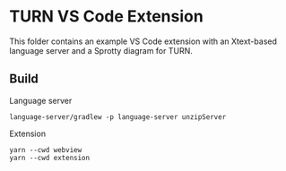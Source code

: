 # TURN VS Code Extension

This folder contains an example VS Code extension with an Xtext-based language server and a Sprotty diagram for TURN.

## Build

Language server
```
language-server/gradlew -p language-server unzipServer
```

Extension
```
yarn --cwd webview
yarn --cwd extension
```

